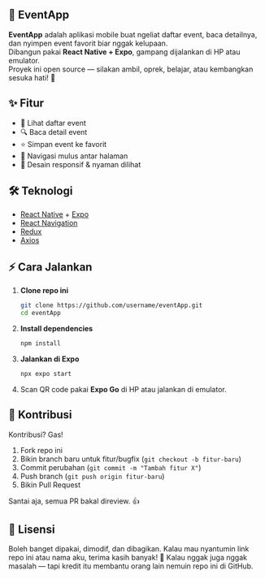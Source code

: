 ## 📅 EventApp

**EventApp** adalah aplikasi mobile buat ngeliat daftar event, baca detailnya, dan nyimpen event favorit biar nggak kelupaan.  
Dibangun pakai **React Native + Expo**, gampang dijalankan di HP atau emulator.  
Proyek ini open source — silakan ambil, oprek, belajar, atau kembangkan sesuka hati! 🚀

## ✨ Fitur
- 📜 Lihat daftar event
- 🔍 Baca detail event
- ⭐ Simpan event ke favorit
- 🔄 Navigasi mulus antar halaman
- 📱 Desain responsif & nyaman dilihat

## 🛠️ Teknologi
- [React Native](https://reactnative.dev/) + [Expo](https://expo.dev/)
- [React Navigation](https://reactnavigation.org/)
- [Redux](https://redux.js.org/)
- [Axios](https://axios-http.com/)

## ⚡ Cara Jalankan
1. **Clone repo ini**
   ```bash
   git clone https://github.com/username/eventApp.git
   cd eventApp

2. **Install dependencies**

   ```bash
   npm install
   ```
3. **Jalankan di Expo**

   ```bash
   npx expo start
   ```
4. Scan QR code pakai **Expo Go** di HP atau jalankan di emulator.

## 🤝 Kontribusi

Kontribusi? Gas!

1. Fork repo ini
2. Bikin branch baru untuk fitur/bugfix (`git checkout -b fitur-baru`)
3. Commit perubahan (`git commit -m "Tambah fitur X"`)
4. Push branch (`git push origin fitur-baru`)
5. Bikin Pull Request

Santai aja, semua PR bakal direview. 👍

## 📄 Lisensi

Boleh banget dipakai, dimodif, dan dibagikan.
Kalau mau nyantumin link repo ini atau nama aku, terima kasih banyak! 🙌
Kalau nggak juga nggak masalah — tapi kredit itu membantu orang lain nemuin repo ini di GitHub.
